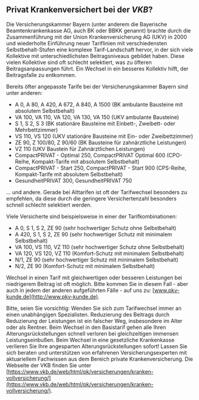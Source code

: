 ## Privat Krankenversichert bei der *VKB*?

Die Versicherungskammer Bayern (unter anderem die Bayerische Beamtenkrankenkasse AG, auch BK oder BBKK genannt) brachte durch die Zusammenführung mit der Union Krankenversicherung AG (UKV) in 2000 und wiederholte Einführung neuer Tariflinien mit verschiedensten Selbstbehalt-Stufen eine komplexe Tarif-Landschaft hervor, in der sich viele Kollektive mit unterschiedlichsten Beitragsniveaus gebildet haben. Diese vielen Kollektive sind oft schlecht selektiert, was zu öfteren Beitragsanpassungen führt. Ein Wechsel in ein besseres Kollektiv hilft, der Beitragsfalle zu entkommen.

Bereits öfter angepasste Tarife bei der Versicherungskammer Bayern sind unter anderen:

* A 0, A 80, A 420, A 672, A 840, A 1500 (BK ambulante Bausteine mit absolutem Selbstbehalt)
* VA 100, VA 110, VA 120, VA 130, VA 150 (UKV ambulante Bausteine)
* S 1, S 2, S 3 (BK stationäre Bausteine mit Einbett-, Zweibett- oder Mehrbettzimmer)
* VS 110, VS 120 (UKV stationäre Bausteine mit Ein- oder Zweibettzimmer)
* ZE 90, Z 100/80, Z 90/60 (BK Bausteine für zahnärztliche Leistungen)
* VZ 110 (UKV Baustein für Zahnärztlichen Leistungen)
* CompactPRIVAT - Optimal 250, CompactPRIVAT Optimal 600 (CPO-Reihe, Kompakt-Tarife mit absolutem Selbstbehalt)
* CompactPRIVAT - Start 250, CompactPRIVAT - Start 900 (CPS-Reihe, Kompakt-Tarife mit absolutem Selbstbehalt)
* GesundheitPRIVAT 300, GesundheitPRIVAT 750

... und andere. Gerade bei Alttarifen ist oft der Tarifwechsel besonders zu empfehlen, 
da diese durch die geringere Versichertenzahl besonders schnell schlecht selektiert werden.

Viele Versicherte sind beispielsweise in einer der Tarifkombinationen:

* A 0, S 1, S 2, ZE 90 (sehr hochwertiger Schutz ohne Selbstbehalt)
* A 420, S 1, S 2, ZE 90 (sehr hochwertiger Schutz mit minimalem Selbstbehalt)
* VA 100, VS 110, VZ 110 (sehr hochwertiger Schutz ohne Selbstbehalt)
* VA 120, VS 120, VZ 110 (Komfort-Schutz mit minimalem Selbstbehalt)
* N/1, ZE 90 (sehr hochwertiger Schutz mit minimalem Selbstbehalt)
* N/2, ZE 90 (Komfort-Schutz mit minimalem Selbstbehalt)

Wechsel in einen Tarif mit gleichwertigen oder besseren Leistungen bei niedrigerem Beitrag ist oft möglich. Bitte kommen Sie in diesem Fall - aber auch in jedem der anderen aufgeführten Fälle - auf uns zu: [www.pkv-kunde.de](http://www.pkv-kunde.de).

Bitte, seien Sie vorsichtig: Wenden Sie sich zum Tarifwechsel immer an einen unabhängigen Spezialisten. Reduzierung des Beitrags durch Reduzierung der Leistungen ist ein falscher Weg, insbesondere im Alter oder als Rentner. Beim Wechsel in den Basistarif gehen alle Ihren Alterungsrückstellungen schnell verloren bei gleichzeitigen immensen Leistungseinbußen. Beim Wechsel in eine gesetzliche Krankenkasse verlieren Sie Ihre angesparten Alterungsrückstellungen sofort! Lassen Sie sich beraten und unterstützen von erfahrenen Versicherungsexperten mit aktuariellem Fachwissen aus dem Bereich private Krankenversicherung.
Die Webseite der VKB finden Sie unter [https://www.vkb.de/web/html/pk/versicherungen/kranken-vollversicherung/](https://www.vkb.de/web/html/pk/versicherungen/kranken-vollversicherung/).


